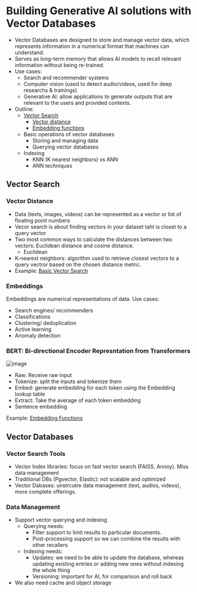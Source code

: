 # Building Generative AI solutions with Vector Databases
- Vector Databases are designed to store and manage vector data, which represents information in a numerical format that machines can understand.
- Serves as long-term memory that allows AI models to recall relevant information without being re-trained.
- Use cases:
  - Search and recommender systems
  - Computer vision (used to detect audio/videos, used for deep researchs & trainings)
  - Generative AI: allow applications to generate outputs that are relevant to the users and provided contexts.
- Outline:
  - [Vector Search](#vector-search)
      - [Vector distance](#vector-distance)
      - [Embedding functions](#embeddings)
  - Basic operations of vector databases
      - Storing and managing data
      - Querying vector databases
  - Indexing
      - KNN (K nearest neighbors) vs ANN
      - ANN techniques

## Vector Search
### Vector Distance
- Data (texts, images, videos) can be represented as a vector or list of floating point numbers
- Vecor search is about finding vectors in your dataset taht is closet to a query vector
- Two most common ways to calculate the distances between two vectors: Euclidean distance and cosine distance.
  - Euclidean
- K-nearest neighbors: algorithm used to retrieve closest vectors to a query vectror based on the chosen distance metric.
- Example: [Basic Vector Search](BasicVectorSearch.ipynb)

### Embeddings
Embeddings are numerical representations of data.
Use cases:
- Search engines/ recommenders
- Classifications
- Clustering/ deduplication
- Active learning
- Anomaly detection

### BERT: Bi-directional Encoder Represntation from Transformers

![image](https://github.com/user-attachments/assets/00c19f8f-2a99-4104-a6e1-4018abbe7bdf)

- Raw: Receive raw input
- Tokenize: split the inputs and tokenize them
- Embed: generate embedding for each token using the Embedding lookup table
- Extract: Take the average of each token embedding
- Sentence embedding

Example: [Embedding Functions](EmbeddingFunctions.ipybn)

## Vector Databases
### Vector Search Tools
- Vector Index libraries: focus on fast vector search (FAISS, Annoy). Miss data management
- Traditional DBs (Pgvector, Elastic): not scalable and optimized
- Vector Dabases: unstrcutre data management (text, audios, videos), more complete offerings.

### Data Management
- Support vector querying and indexing
  - Querying needs:
      - Filter support to limit results to particular documents. 
      - Post-processing support so we can combine the results with other recallers
  - Indexing needs:
      - Updates: we need to be able to update the database, whereas updating existing entries or adding new ones without indexing the whole thing
      - Versioning: important for AI, for comparison and roll back
- We also need cache and object storage

